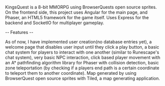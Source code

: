 KingsQuest is a 8-bit MMORPG using BrowserQuests open source sprites. On the frontend side, this project uses Angular for the main page, and Phaser, an HTML5 framework for the game itself. Uses Express for the backend and SocketIO for multiplayer gameplay.

-- Features --

As of now, I have implemented user creation(no database entries yet),
a welcome page that disables user input until they click a play button,
a basic chat system for players to interact with one another (similar to Runescape's chat system),
very basic NPC interaction,
click based player movement with an A* pathfinding algorithm library for Phaser with collision detection,
basic zone teleportation (by checking if a players end path is a certain coordinate to teleport them to another coordinate).
Map generated by using BrowserQuest open source sprites with Tiled, a map generating application.